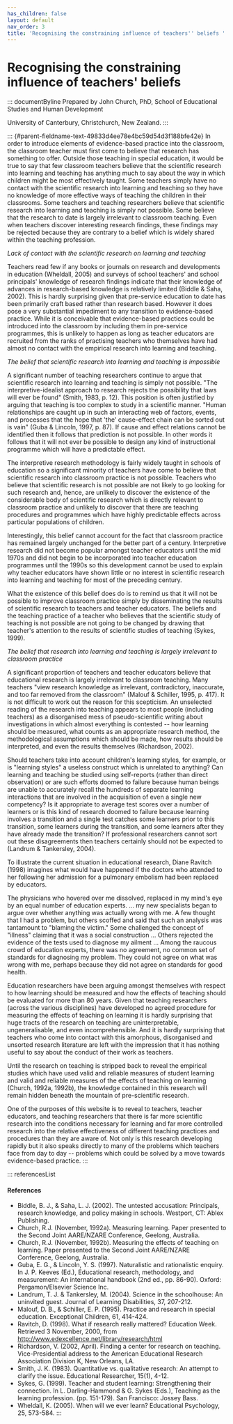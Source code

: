 ```yaml
---
has_children: false
layout: default
nav_order: 3
title: 'Recognising the constraining influence of teachers'' beliefs '
---
```

# Recognising the constraining influence of teachers' beliefs 


::: documentByline
Prepared by John Church, PhD, School of Educational Studies and Human
Development

University of Canterbury, Christchurch, New Zealand.
:::

::: {#parent-fieldname-text-49833d4ee78e4bc59d54d3f188bfe42e}
In order to introduce elements of evidence-based practice into the
classroom, the classroom teacher must first come to believe that
research has something to offer. Outside those teaching in special
education, it would be true to say that few classroom teachers believe
that the scientific research into learning and teaching has anything
much to say about the way in which children might be most effectively
taught. Some teachers simply have no contact with the scientific
research into learning and teaching so they have no knowledge of more
effective ways of teaching the children in their classrooms. Some
teachers and teaching researchers believe that scientific research into
learning and teaching is simply not possible. Some believe that the
research to date is largely irrelevant to classroom teaching. Even when
teachers discover interesting research findings, these findings may be
rejected because they are contrary to a belief which is widely shared
within the teaching profession.

*Lack of contact with the scientific research on learning and teaching*

Teachers read few if any books or journals on research and developments
in education (Wheldall, 2005) and surveys of school teachers' and school
principals' knowledge of research findings indicate that their knowledge
of advances in research-based knowledge is relatively limited (Biddle &
Saha, 2002). This is hardly surprising given that pre-service education
to date has been primarily craft based rather than research based.
However it does pose a very substantial impediment to any transition to
evidence-based practice. While it is conceivable that evidence-based
practices could be introduced into the classroom by including them in
pre-service programmes, this is unlikely to happen as long as teacher
educators are recruited from the ranks of practising teachers who
themselves have had almost no contact with the empirical research into
learning and teaching.

*The belief that scientific research into learning and teaching is
impossible*

A significant number of teaching researchers continue to argue that
scientific research into learning and teaching is simply not possible.
"The interpretive-idealist approach to research rejects the possibility
that laws will ever be found" (Smith, 1983, p. 12). This position is
often justified by arguing that teaching is too complex to study in a
scientific manner. "Human relationships are caught up in such an
interacting web of factors, events, and processes that the hope that
'the' cause-effect chain can be sorted out is vain" (Guba & Lincoln,
1997, p. 87). If cause and effect relations cannot be identified then it
follows that prediction is not possible. In other words it follows that
it will not ever be possible to design any kind of instructional
programme which will have a predictable effect.

The interpretive research methodology is fairly widely taught in schools
of education so a significant minority of teachers have come to believe
that scientific research into classroom practice is not possible.
Teachers who believe that scientific research is not possible are not
likely to go looking for such research and, hence, are unlikely to
discover the existence of the considerable body of scientific research
which is directly relevant to classroom practice and unlikely to
discover that there are teaching procedures and programmes which have
highly predictable effects across particular populations of children.

Interestingly, this belief cannot account for the fact that classroom
practice has remained largely unchanged for the better part of a
century. Interpretive research did not become popular amongst teacher
educators until the mid 1970s and did not begin to be incorporated into
teacher education programmes until the 1990s so this development cannot
be used to explain why teacher educators have shown little or no
interest in scientific research into learning and teaching for most of
the preceding century.

What the existence of this belief does do is to remind us that it will
not be possible to improve classroom practice simply by disseminating
the results of scientific research to teachers and teacher educators.
The beliefs and the teaching practice of a teacher who believes that the
scientific study of teaching is not possible are not going to be changed
by drawing that teacher's attention to the results of scientific studies
of teaching (Sykes, 1999).

*The belief that research into learning and teaching is largely
irrelevant to classroom practice*

A significant proportion of teachers and teacher educators believe that
educational research is largely irrelevant to classroom teaching. Many
teachers "view research knowledge as irrelevant, contradictory,
inaccurate, and too far removed from the classroom" (Malouf & Schiller,
1995, p. 417). It is not difficult to work out the reason for this
scepticism. An unselected reading of the research into teaching appears
to most people (including teachers) as a disorganised mess of
pseudo-scientific writing about investigations in which almost
everything is contested -- how learning should be measured, what counts
as an appropriate research method, the methodological assumptions which
should be made, how results should be interpreted, and even the results
themselves (Richardson, 2002).

Should teachers take into account children's learning styles, for
example, or is "learning styles" a useless construct which is unrelated
to anything? Can learning and teaching be studied using self-reports
(rather than direct observation) or are such efforts doomed to failure
because human beings are unable to accurately recall the hundreds of
separate learning interactions that are involved in the acquisition of
even a single new competency? Is it appropriate to average test scores
over a number of learners or is this kind of research doomed to failure
because learning involves a transition and a single test catches some
learners prior to this transition, some learners during the transition,
and some learners after they have already made the transition? If
professional researchers cannot sort out these disagreements then
teachers certainly should not be expected to (Landrum & Tankersley,
2004).

To illustrate the current situation in educational research, Diane
Ravitch (1998) imagines what would have happened if the doctors who
attended to her following her admission for a pulmonary embolism had
been replaced by educators.

The physicians who hovered over me dissolved, replaced in my mind's eye
by an equal number of education experts. ... my new specialists began to
argue over whether anything was actually wrong with me. A few thought
that I had a problem, but others scoffed and said that such an analysis
was tantamount to "blaming the victim." Some challenged the concept of
"illness" claiming that it was a social construction ... Others rejected
the evidence of the tests used to diagnose my ailment ... Among the
raucous crowd of education experts, there was no agreement, no common
set of standards for diagnosing my problem. They could not agree on what
was wrong with me, perhaps because they did not agree on standards for
good health.

Education researchers have been arguing amongst themselves with respect
to how learning should be measured and how the effects of teaching
should be evaluated for more than 80 years. Given that teaching
researchers (across the various disciplines) have developed no agreed
procedure for measuring the effects of teaching on learning it is hardly
surprising that huge tracts of the research on teaching are
uninterpretable, ungeneralisable, and even incomprehensible. And it is
hardly surprising that teachers who come into contact with this
amorphous, disorganised and unsorted research literature are left with
the impression that it has nothing useful to say about the conduct of
their work as teachers.

Until the research on teaching is stripped back to reveal the empirical
studies which have used valid and reliable measures of student learning
and valid and reliable measures of the effects of teaching on learning
(Church, 1992a, 1992b), the knowledge contained in this research will
remain hidden beneath the mountain of pre-scientific research.

One of the purposes of this website is to reveal to teachers, teacher
educators, and teaching researchers that there is far more scientific
research into the conditions necessary for learning and far more
controlled research into the relative effectiveness of different
teaching practices and procedures than they are aware of. Not only is
this research developing rapidly but it also speaks directly to many of
the problems which teachers face from day to day -- problems which could
be solved by a move towards evidence-based practice.
:::

::: referencesList
#### References

-   Biddle, B. J., & Saha, L. J. (2002). The untested accusation:
    Principals, research knowledge, and policy making in schools.
    Westport, CT: Ablex Publishing.
-   Church, R.J. (November, 1992a). Measuring learning. Paper presented
    to the Second Joint AARE/NZARE Conference, Geelong, Australia.
-   Church, R.J. (November, 1992b). Measuring the effects of teaching on
    learning. Paper presented to the Second Joint AARE/NZARE Conference,
    Geelong, Australia.
-   Guba, E. G., & Lincoln, Y. S. (1997). Naturalistic and rationalistic
    enquiry. In J. P. Keeves (Ed.), Educational research, methodology,
    and measurement: An international handbook (2nd ed., pp. 86-90).
    Oxford: Pergamon/Elsevier Science Inc.
-   Landrum, T. J. & Tankersley, M. (2004). Science in the schoolhouse:
    An uninvited guest. Journal of Learning Disabilities, 37, 207-212.
-   Malouf, D. B., & Schiller, E. P. (1995). Practice and research in
    special education. Exceptional Children, 61, 414-424.
-   Ravitch, D. (1998). What if research really mattered? Education
    Week. Retrieved 3 November, 2000, from
    http://www.edexcellence.net/library/research/html
-   Richardson, V. (2002, April). Finding a center for research on
    teaching. Vice-Presidential address to the American Educational
    Research Association Division K, New Orleans, LA.
-   Smith, J. K. (1983). Quantitative vs. qualitative research: An
    attempt to clarify the issue. Educational Researcher, 15(1), 4-12.
-   Sykes, G. (1999). Teacher and student learning: Strengthening their
    connection. In L. Darling-Hammond & G. Sykes (Eds.), Teaching as the
    learning profession. (pp. 151-179). San Francisco: Jossey Bass.
-   Wheldall, K. (2005). When will we ever learn? Educational
    Psychology, 25, 573-584.
:::
